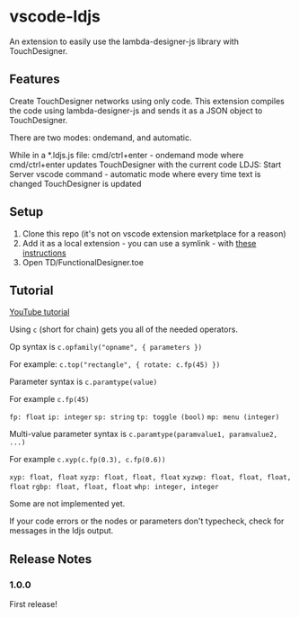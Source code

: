 # vscode-ldjs 

An extension to easily use the lambda-designer-js library with TouchDesigner.

## Features

Create TouchDesigner networks using only code. This extension compiles the code using lambda-designer-js and sends it as a JSON object to TouchDesigner.

There are two modes: ondemand, and automatic. 

While in a *.ldjs.js file:
cmd/ctrl+enter - ondemand mode where cmd/ctrl+enter updates TouchDesigner with the current code
LDJS: Start Server vscode command - automatic mode where every time text is changed TouchDesigner is updated 

## Setup

1. Clone this repo (it's not on vscode extension marketplace for a reason)
2. Add it as a local extension - you can use a symlink - with [these instructions](https://vscode-docs.readthedocs.io/en/stable/extensions/install-extension/)
3. Open TD/FunctionalDesigner.toe

## Tutorial

[YouTube tutorial](https://youtu.be/zcXJwsCvUyU)

Using `c` (short for chain) gets you all of the needed operators.

Op syntax is `c.opfamily("opname", { parameters })`

For example: `c.top("rectangle", { rotate: c.fp(45) })`

Parameter syntax is `c.paramtype(value)`

For example `c.fp(45)`

`fp: float`
`ip: integer`
`sp: string`
`tp: toggle (bool)`
`mp: menu (integer)`


Multi-value parameter syntax is `c.paramtype(paramvalue1, paramvalue2, ...)`

For example `c.xyp(c.fp(0.3), c.fp(0.6))`

`xyp: float, float`
`xyzp: float, float, float`
`xyzwp: float, float, float, float`
`rgbp: float, float, float`
`whp: integer, integer`

Some are not implemented yet.


If your code errors or the nodes or parameters don't typecheck, check for messages in the ldjs output.


## Release Notes

### 1.0.0

First release!